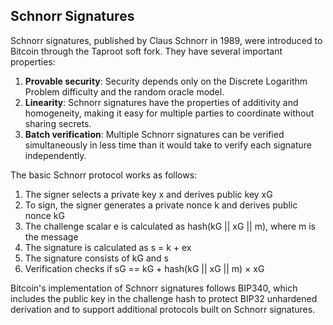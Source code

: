 ## Schnorr Signatures

Schnorr signatures, published by Claus Schnorr in 1989, were introduced to Bitcoin through the Taproot soft fork. They have several important properties:

1. **Provable security**: Security depends only on the Discrete Logarithm Problem difficulty and the random oracle model.
2. **Linearity**: Schnorr signatures have the properties of additivity and homogeneity, making it easy for multiple parties to coordinate without sharing secrets.
3. **Batch verification**: Multiple Schnorr signatures can be verified simultaneously in less time than it would take to verify each signature independently.

The basic Schnorr protocol works as follows:

1. The signer selects a private key x and derives public key xG
2. To sign, the signer generates a private nonce k and derives public nonce kG
3. The challenge scalar e is calculated as hash(kG || xG || m), where m is the message
4. The signature is calculated as s = k + ex
5. The signature consists of kG and s
6. Verification checks if sG == kG + hash(kG || xG || m) × xG

Bitcoin's implementation of Schnorr signatures follows BIP340, which includes the public key in the challenge hash to protect BIP32 unhardened derivation and to support additional protocols built on Schnorr signatures.